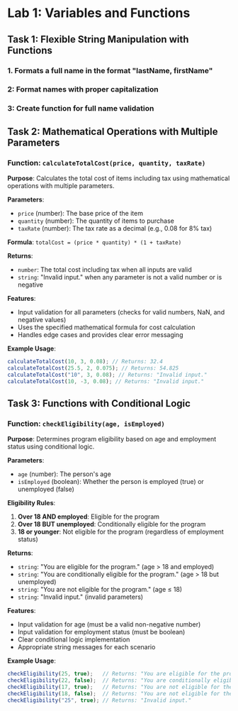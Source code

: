 # Lab 1: Variables and Functions

## Task 1: Flexible String Manipulation with Functions

### 1. Formats a full name in the format "lastName, firstName"

### 2: Format names with proper capitalization

### 3: Create function for full name validation

## Task 2: Mathematical Operations with Multiple Parameters

### Function: `calculateTotalCost(price, quantity, taxRate)`

**Purpose**: Calculates the total cost of items including tax using mathematical operations with multiple parameters.

**Parameters**:

- `price` (number): The base price of the item
- `quantity` (number): The quantity of items to purchase
- `taxRate` (number): The tax rate as a decimal (e.g., 0.08 for 8% tax)

**Formula**: `totalCost = (price * quantity) * (1 + taxRate)`

**Returns**:

- `number`: The total cost including tax when all inputs are valid
- `string`: "Invalid input." when any parameter is not a valid number or is negative

**Features**:

- Input validation for all parameters (checks for valid numbers, NaN, and negative values)
- Uses the specified mathematical formula for cost calculation
- Handles edge cases and provides clear error messaging

**Example Usage**:

```javascript
calculateTotalCost(10, 3, 0.08); // Returns: 32.4
calculateTotalCost(25.5, 2, 0.075); // Returns: 54.825
calculateTotalCost("10", 3, 0.08); // Returns: "Invalid input."
calculateTotalCost(10, -3, 0.08); // Returns: "Invalid input."
```

## Task 3: Functions with Conditional Logic

### Function: `checkEligibility(age, isEmployed)`

**Purpose**: Determines program eligibility based on age and employment status using conditional logic.

**Parameters**:
- `age` (number): The person's age
- `isEmployed` (boolean): Whether the person is employed (true) or unemployed (false)

**Eligibility Rules**:
1. **Over 18 AND employed**: Eligible for the program
2. **Over 18 BUT unemployed**: Conditionally eligible for the program  
3. **18 or younger**: Not eligible for the program (regardless of employment status)

**Returns**:
- `string`: "You are eligible for the program." (age > 18 and employed)
- `string`: "You are conditionally eligible for the program." (age > 18 but unemployed)
- `string`: "You are not eligible for the program." (age ≤ 18)
- `string`: "Invalid input." (invalid parameters)

**Features**:
- Input validation for age (must be a valid non-negative number)
- Input validation for employment status (must be boolean)
- Clear conditional logic implementation
- Appropriate string messages for each scenario

**Example Usage**:
```javascript
checkEligibility(25, true);   // Returns: "You are eligible for the program."
checkEligibility(22, false);  // Returns: "You are conditionally eligible for the program."
checkEligibility(17, true);   // Returns: "You are not eligible for the program."
checkEligibility(18, false);  // Returns: "You are not eligible for the program."
checkEligibility("25", true); // Returns: "Invalid input."
```
